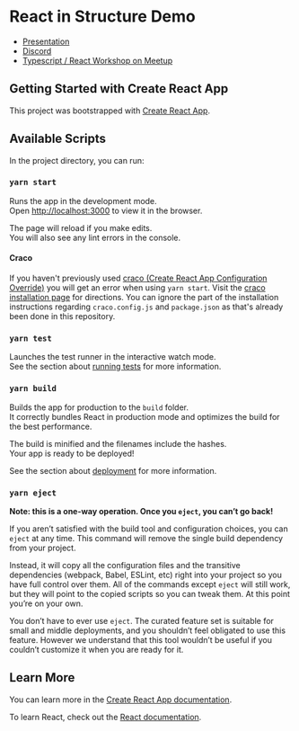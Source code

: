 # React in Structure Demo

- [Presentation](https://docs.google.com/presentation/d/1jUyBWR5g-soG-78KO7yrjGaY1Pb1NCwFYv1un5OlD9U/edit?usp=sharing)
- [Discord](https://discord.gg/Hc3ARubd)
- [Typescript / React Workshop on Meetup](https://www.meetup.com/typescript-javascript-workshop)

## Getting Started with Create React App

This project was bootstrapped with [Create React App](https://github.com/facebook/create-react-app).

## Available Scripts

In the project directory, you can run:

### `yarn start`

Runs the app in the development mode.\
Open [http://localhost:3000](http://localhost:3000) to view it in the browser.

The page will reload if you make edits.\
You will also see any lint errors in the console.

#### Craco

If you haven't previously used [craco (Create React App Configuration Override)](https://github.com/gsoft-inc/craco/blob/master/packages/craco/README.md) you will get an error when using `yarn start`. Visit the [craco installation page](https://github.com/gsoft-inc/craco/blob/master/packages/craco/README.md#installation) for directions. You can ignore the part of the installation instructions regarding `craco.config.js` and `package.json` as that's already been done in this repository.

### `yarn test`

Launches the test runner in the interactive watch mode.\
See the section about [running tests](https://facebook.github.io/create-react-app/docs/running-tests) for more information.

### `yarn build`

Builds the app for production to the `build` folder.\
It correctly bundles React in production mode and optimizes the build for the best performance.

The build is minified and the filenames include the hashes.\
Your app is ready to be deployed!

See the section about [deployment](https://facebook.github.io/create-react-app/docs/deployment) for more information.

### `yarn eject`

**Note: this is a one-way operation. Once you `eject`, you can’t go back!**

If you aren’t satisfied with the build tool and configuration choices, you can `eject` at any time. This command will remove the single build dependency from your project.

Instead, it will copy all the configuration files and the transitive dependencies (webpack, Babel, ESLint, etc) right into your project so you have full control over them. All of the commands except `eject` will still work, but they will point to the copied scripts so you can tweak them. At this point you’re on your own.

You don’t have to ever use `eject`. The curated feature set is suitable for small and middle deployments, and you shouldn’t feel obligated to use this feature. However we understand that this tool wouldn’t be useful if you couldn’t customize it when you are ready for it.

## Learn More

You can learn more in the [Create React App documentation](https://facebook.github.io/create-react-app/docs/getting-started).

To learn React, check out the [React documentation](https://reactjs.org/).
